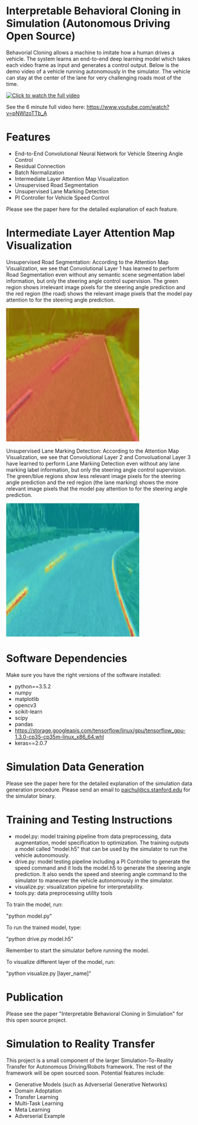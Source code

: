 # Interpretable Behavioral Cloning in Simulation (Autonomous Driving Open Source)

Behavorial Cloning allows a machine to imitate how a human drives a vehicle. The system 
learns an end-to-end deep learning model which takes each video frame as input and 
generates a control output. Below is the demo video of a vehicle running autonomously in the 
simulator. The vehicle can stay at the center of the lane for very challenging roads most of the time.

[![Click to watch the full video](https://github.com/paichul/Behavioral-Cloning/blob/master/bc.gif)](https://www.youtube.com/watch?v=pNWlzoTTb_A)

See the 6 minute full video here: https://www.youtube.com/watch?v=pNWlzoTTb_A

# Features
- End-to-End Convolutional Neural Network for Vehicle Steering Angle Control
- Residual Connection
- Batch Normalization
- Intermediate Layer Attention Map Visualization
- Unsupervised Road Segmentation
- Unsupervised Lane Marking Detection
- PI Controller for Vehicle Speed Control

Please see the paper here for the detailed explanation of each feature.

# Intermediate Layer Attention Map Visualization
Unsupervised Road Segmentation: According to the Attention Map Visualization, we see that 
Convolutional Layer 1 has learned to perform Road Segmentation even without 
any semantic scene segmentation label information, but only the steering angle control supervision.
The green region shows irrelevant image pixels for the steering angle prediction and the red region (the road)
shows the relevant image pixels that the model pay attention to for the steering angle prediction.

![](https://github.com/paichul/Behavioral-Cloning/blob/master/unsupervised%20road%20segmentation.png)

Unsupervised Lane Marking Detection: According to the Attention Map Visualization, we see that 
Convolutional Layer 2 and Convoluational Layer 3 have learned to perform Lane Marking Detection even without 
any lane marking label information, but only the steering angle control supervision.
The green/blue regions show less relevant image pixels for the steering angle prediction and the red region (the lane marking) shows the more relevant image pixels that the model pay attention to for the steering angle prediction.

![](https://github.com/paichul/Behavioral-Cloning/blob/master/unsupervised%20lane%20marking%20detection.png)


# Software Dependencies
Make sure you have the right versions of the software installed: 
- python==3.5.2
- numpy
- matplotlib
- opencv3
- scikit-learn
- scipy
- pandas
- https://storage.googleapis.com/tensorflow/linux/gpu/tensorflow_gpu-1.3.0-cp35-cp35m-linux_x86_64.whl
- keras==2.0.7

# Simulation Data Generation
Please see the paper here for the detailed explanation of the simulation data generation procedure.
Please send an email to paichul@cs.stanford.edu for the simulator binary.

# Training and Testing Instructions
- model.py: model training pipeline from data preprocessing, data augmentation, model specification to optimization. The training outputs a model called "model.h5" that can be used by the simulator to run the vehicle autonomously.
- drive.py: model testing pipeline including a PI Controller to generate the speed command and it lods the model.h5 to generate the steering angle prediction. It also sends the speed and steering angle command to the simulator to maneuver the vehicle autonomously in the simulator.
- visualize.py: visualization pipeline for interpretability.
- tools.py: data preprocessing utility tools

To train the model, run:

"python model.py"


To run the trained model, type:

"python drive.py model.h5"

Remember to start the simulator before running the model.

To visualize different layer of the model, run:

"python visualize.py [layer_name]"

# Publication
Please see the paper "Interpretable Behavioral Cloning in Simulation" for this open source project.

# Simulation to Reality Transfer
This project is a small component of the larger Simulation-To-Reality Transfer for Autonomous Driving/Robots framework. The rest of the framework will be open sourced soon. Potential features include:
- Generative Models (such as Adverserial Generative Networks)
- Domain Adoptation
- Transfer Learning
- Multi-Task Learning
- Meta Learning
- Adverserial Example
